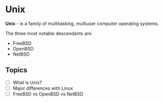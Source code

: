# Unix

**Unix** - is a family of multitasking, multiuser computer operating systems.

The three most notable descendants are:
- FreeBSD
- OpenBSD
- NetBSD


## Topics

- [ ] What is Unix?
- [ ] Major differences with Linux
- [ ] FreeBSD vs OpenBSD vs NetBSD